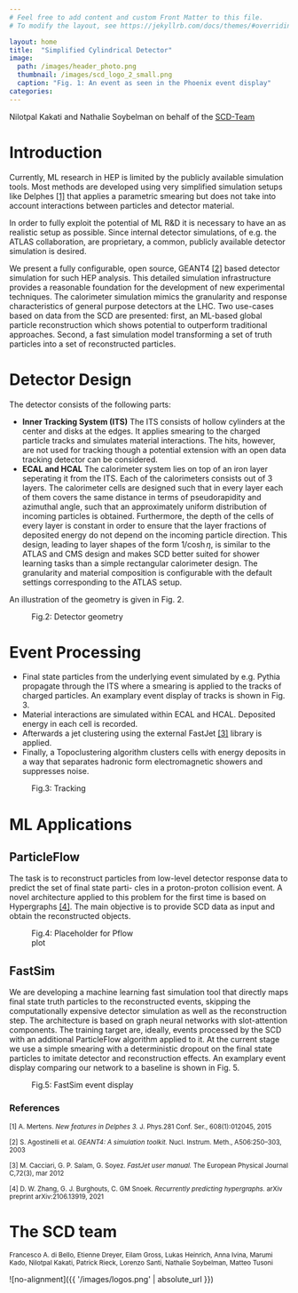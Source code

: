 ```yaml
---
# Feel free to add content and custom Front Matter to this file.
# To modify the layout, see https://jekyllrb.com/docs/themes/#overriding-theme-defaults

layout: home
title:  "Simplified Cylindrical Detector"
image: 
  path: /images/header_photo.png
  thumbnail: /images/scd_logo_2_small.png
  caption: "Fig. 1: An event as seen in the Phoenix event display"
categories:
---
```

<!-- <div align="center">
Nilotpal Kakati and Nathalie Soybelman on behalf of the [SCD-Team](#the-scd-team)
</div>
<br /> -->


Nilotpal Kakati and Nathalie Soybelman on behalf of the [SCD-Team](#the-scd-team)

# Introduction

Currently, ML research in HEP is limited by the publicly available simulation tools. Most methods are developed using very simplified simulation setups like Delphes [[1]](#delphes) that applies a parametric smearing but does not take into account interactions between particles and detector material.

In order to fully exploit the potential of ML R&D it is necessary to have an as realistic setup as possible. Since internal detector simulations, of e.g. the ATLAS collaboration, are proprietary, a common, publicly available detector simulation is desired.

We present a fully configurable, open source, GEANT4 [[2]](#geant) based detector simulation for such HEP analysis. This detailed simulation infrastructure provides a reasonable foundation for the development of new experimental techniques. The calorimeter simulation mimics the granularity and response characteristics of general purpose detectors at the LHC. Two use-cases based on data from the SCD are presented: first, an ML-based global particle reconstruction which shows potential to outperform traditional approaches. Second, a fast simulation model transforming a set of truth particles into a set of reconstructed particles.

# Detector Design

The detector consists of the following parts:

- **Inner Tracking System (ITS)** The ITS consists of hollow cylinders at the center and disks at the edges. It applies smearing to the charged particle tracks and simulates material interactions. The hits, however, are not used for tracking though a potential extension with an open data tracking detector can be considered.
- **ECAL and HCAL** The calorimeter system lies on top of an iron layer seperating it from the ITS. Each of the calorimeters consists out of 3 layers. The calorimeter cells are designed such that in every layer each of them covers the same distance in terms of pseudorapidity and azimuthal angle, such that an approximately uniform distribution of incoming particles is obtained. Furthermore, the depth of the cells of every layer is constant in order to ensure that the layer fractions of deposited energy do not depend on the incoming particle direction. This design, leading to layer shapes of the form $1/\cosh \eta$, is similar to the ATLAS and CMS design and makes SCD better suited for shower learning tasks than a simple rectangular calorimeter design. The granularity and material composition is configurable with the default settings corresponding to the ATLAS setup.

An illustration of the geometry is given in Fig. 2.

<figure style="width: 300px" class="align-right">
  <img src="{{ '/images/scd_yz.png' | absolute_url }}" alt="">
  <figcaption>Fig.2: Detector geometry</figcaption>
</figure> 


# Event Processing

- Final state particles from the underlying event simulated by e.g. Pythia propagate through the ITS where a smearing is applied to the tracks of charged particles. An examplary event display of tracks is shown in Fig. 3.
- Material interactions are simulated within ECAL and HCAL. Deposited energy in each cell is recorded.
- Afterwards a jet clustering using the external FastJet [[3]](#fastj) library is applied.
- Finally, a Topoclustering algorithm clusters cells with energy deposits in a way that separates hadronic form electromagnetic showers and suppresses noise.

<figure style="width: 200px" class="align-right">
  <img src="{{ '/images/tracks.png' | absolute_url }}" alt="">
  <figcaption>Fig.3: Tracking</figcaption>
</figure> 

# ML Applications 

## ParticleFlow 

The task is to reconstruct particles from low-level
detector response data to predict the set of final state parti-
cles in a proton-proton collision event. A novel architecture applied to this problem for the first time is based on Hypergraphs [[4]](#hyperg). The main objective is to provide SCD data as input and obtain the reconstructed objects.
<figure style="width: 200px" class="align-right">
  <img src="{{ '/images/event_display.png' | absolute_url }}" alt="">
  <figcaption>Fig.4: Placeholder for Pflow plot</figcaption>
</figure> 

## FastSim 

We are developing a machine learning fast simulation tool that directly maps final state truth particles to the reconstructed events, skipping the computationally expensive detector simulation as well as the reconstruction step. The architecture is based on graph neural networks with slot-attention components. The training target are, ideally, events processed by the SCD with an additional ParticleFlow algorithm applied to it. At the current stage we use a simple smearing with a deterministic dropout on the final state particles to imitate detector and reconstruction effects. An examplary event display comparing our network to a baseline is shown in Fig. 5.
<figure style="width: 200px" class="align-left">
  <img src="{{ '/images/event_display.png' | absolute_url }}" alt="">
  <figcaption>Fig.5: FastSim event display</figcaption>
</figure> 

### References

<sub><a name="delphes">[1]</a> A. Mertens. *New features in Delphes 3.* J. Phys.281 Conf. Ser., 608(1):012045, 2015</sub>

<sub><a name="geant">[2]</a> S. Agostinelli et al. *GEANT4: A simulation toolkit.* Nucl. Instrum. Meth., A506:250–303, 2003</sub>

<sub><a name="fastj">[3]</a> M. Cacciari, G. P. Salam, G. Soyez. *FastJet user manual.* The European Physical Journal C,72(3), mar 2012</sub>

<sub><a name="hyperg">[4]</a> D. W. Zhang, G. J. Burghouts, C. GM Snoek. *Recurrently predicting hypergraphs.* arXiv preprint arXiv:2106.13919, 2021</sub>


# The SCD team

<sub>Francesco A. di Bello, Etienne Dreyer, Eilam Gross, Lukas Heinrich, Anna Ivina, Marumi Kado, Nilotpal Kakati, Patrick Rieck, Lorenzo Santi, Nathalie Soybelman, Matteo Tusoni</sub>


![no-alignment]({{ '/images/logos.png' | absolute_url }})
